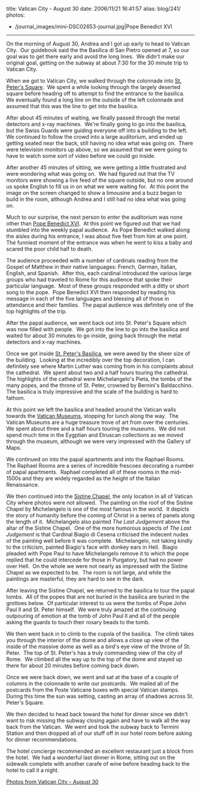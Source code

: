 title: Vatican City - August 30
date: 2006/11/21 16:41:57
alias: blog/241/
photos:
- /journal_images/mini-DSC02653-journal.jpg|Pope Benedict XVI
---
On the morning of August 30, Andrea and I got up early to head to Vatican City.  Our guidebook said the the Basilica di San Pietro opened at 7, so our goal was to get there early and avoid the long lines.  We didn't make our original goal, getting on the subway at about 7:30 for the 30 minute trip to Vatican City. 

When we got to Vatican City, we walked through the colonnade into [St. Peter's Square](http://en.wikipedia.org/wiki/St._Peter's_Square).  We spent a while looking through the largely deserted square before heading off to attempt to find the entrance to the basilica.  We eventually found a long line on the outside of the left colonnade and assumed that this was the line to get into the basilica.

After about 45 minutes of waiting, we finally passed through the metal detectors and x-ray machines.  We're finally going to go into the basilica, but the Swiss Guards were guiding everyone off into a building to the left.  We continued to follow the crowd into a large auditorium, and ended up getting seated near the back, still having no idea what was going on.  There were television monitors up above, so we assumed that we were going to have to watch some sort of video before we could go inside.

After another 45 minutes of sitting, we were getting a little frustrated and were wondering what was going on.  We had figured out that the TV monitors were showing a live feed of the square outside, but no one around us spoke English to fill us in on what we were waiting for.  At this point the image on the screen changed to show a limousine and a buzz began to build in the room, although Andrea and I still had no idea what was going on.

Much to our surprise, the next person to enter the auditorium was none other than [Pope Benedict XVI](http://en.wikipedia.org/wiki/Pope_Benedict_XVI).  At this point we figured out that we had stumbled into the weekly papal audience.  As Pope Benedict walked along the aisles during his entrance, I was about five feet from him at one point.  The funniest moment of the entrance was when he went to kiss a baby and scared the poor child half to death.

The audience proceeded with a number of cardinals reading from the Gospel of Matthew in their native languages: French, German, Italian, English, and Spanish.  After this, each cardinal introduced the various large groups who had traveled to Rome for this audience that spoke their particular language.  Most of these groups responded with a ditty or short song to the pope.  Pope Benedict XVI then responded by reading his message in each of the five languages and blessing all of those in attendance and their families.  The papal audience was definitely one of the top highlights of the trip.

After the papal audience, we went back out into St. Peter's Square which was now filled with people.  We got into the line to go into the basilica and waited for about 30 minutes to go inside, going back through the metal detectors and x-ray machines.

Once we got inside [St. Peter's Basilica](http://en.wikipedia.org/wiki/Basilica_di_San_Pietro), we were awed by the sheer size of the building.  Looking at the incredibly over the top decoration, I can definitely see where Martin Luther was coming from in his complaints about the cathedral.  We spent about two and a half hours touring the cathedral.  The highlights of the cathedral were Michelangelo's Pieta, the tombs of the many popes, and the throne of St. Peter, crowned by Bernini's Baldacchino.  The basilica is truly impressive and the scale of the building is hard to fathom.

At this point we left the basilica and headed around the Vatican walls towards the [Vatican Museums](http://en.wikipedia.org/wiki/Vatican_Museums), stopping for lunch along the way.  The Vatican Museums are a huge treasure trove of art from over the centuries.  We spent about three and a half hours touring the museums.  We did not spend much time in the Eygptian and Etruscan collections as we moved through the museum, although we were very impressed with the Gallery of Maps. 

We continued on into the papal apartments and into the Raphael Rooms.  The Raphael Rooms are a series of incredible frescoes decorating a number of papal apartments.  Raphael completed all of these rooms in the mid-1500s and they are widely regarded as the height of the Italian Renaissance. 

We then continued into the [Sistine Chapel](http://en.wikipedia.org/wiki/Sistine_Chapel), the only location in all of Vatican City where photos were not allowed.  The painting on the roof of the Sistine Chapel by Michelangelo is one of the most famous in the world.  It depicts the story of humanity before the coming of Christ in a series of panels along the length of it.  Michelangelo also painted _The Last Judgement_ above the altar of the Sistine Chapel.  One of the more humorous aspects of _The Last Judgement_ is that Cardinal Biagio di Cesena criticised the indecent nudes of the painting well before it was complete.  Michelangelo, not taking kindly to the criticism, painted Biagio's face with donkey ears in Hell.  Biagio pleaded with Pope Paul to have Michelangelo remove it to which the pope replied that he could intercede for those in Purgatory, but had no power over Hell.  On the whole we were not nearly as impressed with the Sistine Chapel as we expected to be.  The room is not large, and while the paintings are masterful, they are hard to see in the dark.

After leaving the Sistine Chapel, we returned to the basilica to tour the papal tombs.  All of the popes that are not buried in the basilica are buried in the grottoes below.  Of particular interest to us were the tombs of Pope John Paul II and St. Peter himself.  We were truly amazed at the continuing outpouring of emotion at the tomb of John Paul II and all of the people asking the guards to touch their rosary beads to the tomb. 

We then went back in to climb to the cupola of the basilica.  The climb takes you through the interior of the dome and allows a close up view of the inside of the massive dome as well as a bird's eye view of the throne of St. Peter.  The top of St. Peter's has a truly commanding view of the city of Rome.  We climbed all the way up to the top of the dome and stayed up there for about 20 minutes before coming back down.   

Once we were back down, we went and sat at the base of a couple of columns in the colonnade to write our postcards.  We mailed all of the postcards from the Poste Vaticane boxes with special Vatican stamps.  During this time the sun was setting, casting an array of shadows across St. Peter's Square.

We then decided to head back toward the hotel for dinner since we didn't want to risk missing the subway closing again and have to walk all the way back from the Vatican.  We went and took the subway back to Termini Station and then dropped all of our stuff off in our hotel room before asking for dinner recommendations.

The hotel concierge recommended an excellent restaurant just a block from the hotel.  We had a wonderful last dinner in Rome, sitting out on the sidewalk complete with another carafe of wine before heading back to the hotel to call it a night.

[Photos from Vatican City - August 30](PhotoAlbum.aspx?ID=ITALY2006-DAY11)